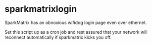 sparkmatrixlogin
================

SparkMatrix has an obnoxious wifidog login page even over ethernet.

Set this script up as a cron job and rest assured that your network will reconnect automatically if sparkmatrix kicks you off.
